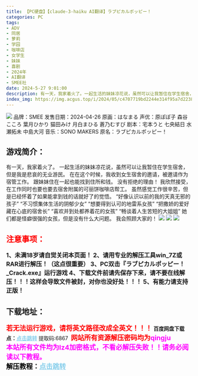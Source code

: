 ```yaml
---
title: 【PC硬盘】【claude-3-haiku AI翻译】ラブピカルポッピー！
categories: PC
tags:
- ADV
- 同居
- 萝莉
- 学园
- 咖啡店
- 女学生
- 妹妹
- 喜剧
- 2024年
- AI翻译
- SMEE社
date: 2024-5-27 9:01:00
description: 有一天，我家着火了。一起生活的妹妹凉花说，虽然可以让我暂住在学生宿舍，但是我是悲哀的无业游民。在在这个时候，我收到女生宿舍的邀请，被邀请作为宿管工作。跟妹妹住在一起也能找到住所和钱。没有拒绝的理由！我欣然接受，在工作同时也要也要去宿舍附属的可丽饼咖啡店帮工。
index_img: https://img.acgus.top/i/2024/05/c4707719bd2244e314f95a7d22387b9d.webp
---
```

![](https://img.acgus.top/i/2024/05/c4707719bd2244e314f95a7d22387b9d.webp)
品牌：SMEE
发售日期：2024-04-26
原画：はなまる
声优：原ぽぽ子 森谷こころ 葉月ひかり 猫田みけ 月白まひる 蒼乃むすび
剧本：宅本うと 七央結日 水瀬拓未 中島大河
音乐：SONO MAKERS
原名：ラブピカルポッピー！

## 游戏简介：
有一天，我家着火了。
一起生活的妹妹凉花说，虽然可以让我暂住在学生宿舍，但是我是悲哀的无业游民。
在在这个时候，我收到女生宿舍的邀请，被邀请作为宿管工作。
跟妹妹住在一起也能找到住所和钱。
没有拒绝的理由！
我欣然接受，在工作同时也要也要去宿舍附属的可丽饼咖啡店帮工。
虽然感觉工作很辛苦，但是已经怀着了如果能拿到钱的话就好了的觉悟。
“好像认识以前的我的天真无邪的孩子”
“不习惯集体生活的阴郁少女”
“想要得到认可的地雷系女孩”
“把撒娇的爱好藏在心底的宿舍长”
“喜欢并到处都养着花的女孩”
“畅谈着人生苦短的大姐姐”
她们都是怪癖很强的女孩，但是没有什么大问题。
我会照顾大家的！
![](https://img.acgus.top/i/2024/05/524e718259a6e6a8c832cd6e97142b28.webp)
![](https://img.acgus.top/i/2024/05/f073504cbe2df2461e76bb762f981d43.webp)
![](https://img.acgus.top/i/2024/05/a91db8c027418e9fb48f59bcf150a618.webp)






## <font color=#FF0000 >注意事项：</font>
<font size=3><b>1、未满18岁请自觉关闭本页面！
2、请用专业的解压工具win_7Z或RAR进行解压！（这点很重要）
3、PC双击『ラブピカルポッピー！_Crack.exe』运行游戏
4、下载文件前请先保存下来，请不要在线解压！！！这样会导致文件被封，对你也没好处！！！
5、有能力请支持正版！</b></font>

## 下载地址：
<font color=#FF0000 size=4>**若无法运行游戏，请将英文路径改成全英文！！！**</font>
<b>百度网盘下载点：</b><a href="https://pan.baidu.com/s/1z_O3QsEqS8nrS9zGh44dhg?pwd=6867" style="color: #87CEEB;"><b>点击跳转</b></a> 提取码:6867
<a style="padding: 0" href="https://post.qingju.org/AD/"><img style="max-width:100%" src="https://img.acgus.top/i/2024/07/478f689b8021d8d499ab43d21acf137a.gif" alt=""></a>
<b><font color=#FF0000 size=4>网站所有资源解压密码均为</b></font><b><font color=#FF00FF size=4>qingju</font><font color=#FF0000 ></font></b><br><b><font color=#FF00FF size=4>本站所有文件均为lz4加密格式，不看必解压失败！！请务必阅读以下教程。</b></font><br><b><font color=#000 size=4>解压教程：</b><a href="https://post.qingju.org/tutorial/000/" style="color: #87CEEB;"><b>点击跳转</b></a>